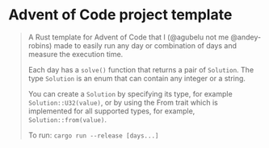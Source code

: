 # Advent of Code project template

> A Rust template for Advent of Code that I (@agubelu not me @andey-robins) made to easily run any day or combination of days and measure the execution time.
>
> Each day has a `solve()` function that returns a pair of `Solution`. The type `Solution` is an enum that can contain any integer or a string.
> 
> You can create a `Solution` by specifying its type, for example `Solution::U32(value)`, or by using the From trait which is implemented for all supported types, for example, `Solution::from(value)`.
>
> To run: `cargo run --release [days...]`